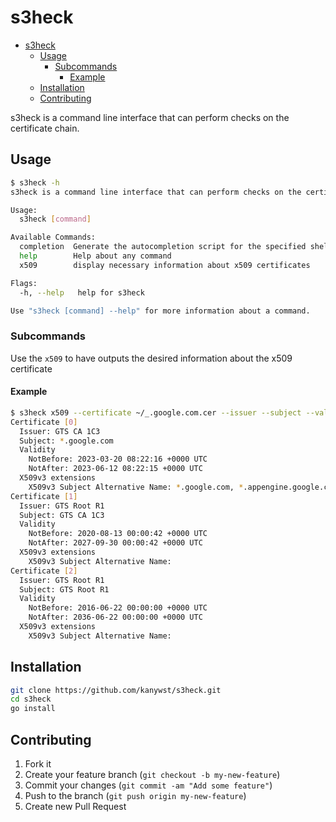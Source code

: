 # s3heck

- [s3heck](#s3heck)
  - [Usage](#usage)
    - [Subcommands](#subcommands)
      - [Example](#example)
  - [Installation](#installation)
  - [Contributing](#contributing)

s3heck is a command line interface that can perform checks on the certificate chain.

## Usage

```bash
$ s3heck -h
s3heck is a command line interface that can perform checks on the certificate chain.

Usage:
  s3heck [command]

Available Commands:
  completion  Generate the autocompletion script for the specified shell
  help        Help about any command
  x509        display necessary information about x509 certificates

Flags:
  -h, --help   help for s3heck

Use "s3heck [command] --help" for more information about a command.
```

### Subcommands

Use the `x509` to have outputs the desired information about the x509 certificate

#### Example

```bash
$ s3heck x509 --certificate ~/_.google.com.cer --issuer --subject --validity --dns
Certificate [0]
  Issuer: GTS CA 1C3
  Subject: *.google.com
  Validity
    NotBefore: 2023-03-20 08:22:16 +0000 UTC
    NotAfter: 2023-06-12 08:22:15 +0000 UTC
  X509v3 extensions
    X509v3 Subject Alternative Name: *.google.com, *.appengine.google.com, *.bdn.dev, *.origin-test.bdn.dev, *.cloud.google.com, *.crowdsource.google.com, *.datacompute.google.com, *.google.ca, *.google.cl, *.google.co.in, *.google.co.jp, *.google.co.uk, *.google.com.ar, *.google.com.au, *.google.com.br, *.google.com.co, *.google.com.mx, *.google.com.tr, *.google.com.vn, *.google.de, *.google.es, *.google.fr, *.google.hu, *.google.it, *.google.nl, *.google.pl, *.google.pt, *.googleadapis.com, *.googleapis.cn, *.googlevideo.com, *.gstatic.cn, *.gstatic-cn.com, googlecnapps.cn, *.googlecnapps.cn, googleapps-cn.com, *.googleapps-cn.com, gkecnapps.cn, *.gkecnapps.cn, googledownloads.cn, *.googledownloads.cn, recaptcha.net.cn, *.recaptcha.net.cn, recaptcha-cn.net, *.recaptcha-cn.net, widevine.cn, *.widevine.cn, ampproject.org.cn, *.ampproject.org.cn, ampproject.net.cn, *.ampproject.net.cn, google-analytics-cn.com, *.google-analytics-cn.com, googleadservices-cn.com, *.googleadservices-cn.com, googlevads-cn.com, *.googlevads-cn.com, googleapis-cn.com, *.googleapis-cn.com, googleoptimize-cn.com, *.googleoptimize-cn.com, doubleclick-cn.net, *.doubleclick-cn.net, *.fls.doubleclick-cn.net, *.g.doubleclick-cn.net, doubleclick.cn, *.doubleclick.cn, *.fls.doubleclick.cn, *.g.doubleclick.cn, dartsearch-cn.net, *.dartsearch-cn.net, googletraveladservices-cn.com, *.googletraveladservices-cn.com, googletagservices-cn.com, *.googletagservices-cn.com, googletagmanager-cn.com, *.googletagmanager-cn.com, googlesyndication-cn.com, *.googlesyndication-cn.com, *.safeframe.googlesyndication-cn.com, app-measurement-cn.com, *.app-measurement-cn.com, gvt1-cn.com, *.gvt1-cn.com, gvt2-cn.com, *.gvt2-cn.com, 2mdn-cn.net, *.2mdn-cn.net, googleflights-cn.net, *.googleflights-cn.net, admob-cn.com, *.admob-cn.com, googlesandbox-cn.com, *.googlesandbox-cn.com, *.safenup.googlesandbox-cn.com, *.gstatic.com, *.metric.gstatic.com, *.gvt1.com, *.gcpcdn.gvt1.com, *.gvt2.com, *.gcp.gvt2.com, *.url.google.com, *.youtube-nocookie.com, *.ytimg.com, android.com, *.android.com, *.flash.android.com, g.cn, *.g.cn, g.co, *.g.co, goo.gl, www.goo.gl, google-analytics.com, *.google-analytics.com, google.com, googlecommerce.com, *.googlecommerce.com, ggpht.cn, *.ggpht.cn, urchin.com, *.urchin.com, youtu.be, youtube.com, *.youtube.com, youtubeeducation.com, *.youtubeeducation.com, youtubekids.com, *.youtubekids.com, yt.be, *.yt.be, android.clients.google.com, developer.android.google.cn, developers.android.google.cn, source.android.google.cn
Certificate [1]
  Issuer: GTS Root R1
  Subject: GTS CA 1C3
  Validity
    NotBefore: 2020-08-13 00:00:42 +0000 UTC
    NotAfter: 2027-09-30 00:00:42 +0000 UTC
  X509v3 extensions
    X509v3 Subject Alternative Name:
Certificate [2]
  Issuer: GTS Root R1
  Subject: GTS Root R1
  Validity
    NotBefore: 2016-06-22 00:00:00 +0000 UTC
    NotAfter: 2036-06-22 00:00:00 +0000 UTC
  X509v3 extensions
    X509v3 Subject Alternative Name:
```

## Installation

```bash
git clone https://github.com/kanywst/s3heck.git
cd s3heck
go install
```

## Contributing

1. Fork it
2. Create your feature branch (`git checkout -b my-new-feature`)
3. Commit your changes (`git commit -am "Add some feature"`)
4. Push to the branch (`git push origin my-new-feature`)
5. Create new Pull Request
